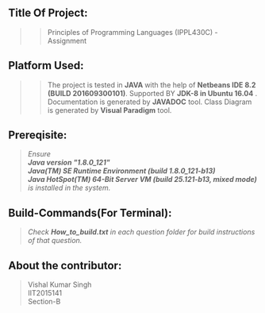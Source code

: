 ## Title Of Project:
>>Principles of Programming Languages (IPPL430C) - Assignment

## Platform Used:
>>The project is tested in <b>JAVA </b> with the help of 
<b>Netbeans IDE 8.2 (BUILD 201609300101)</b>.
Supported BY <b>JDK-8 in Ubuntu 16.04</b> .
Documentation is generated by <b>JAVADOC</b> tool.
Class Diagram is generated by <b>Visual Paradigm</b> tool.

## Prereqisite:
><i>Ensure <b><br>Java version "1.8.0_121" 
<br>Java(TM) SE Runtime Environment (build 1.8.0_121-b13)
<br>Java HotSpot(TM) 64-Bit Server VM (build 25.121-b13, mixed mode)</b> is installed in the system.</i>

## Build-Commands(For Terminal):
><i>Check <b>How_to_build.txt</b> in each question folder for build instructions of that question.</i>

## About the contributor:
>Vishal Kumar Singh</br>
>IIT2015141</br>
>Section-B</br>
